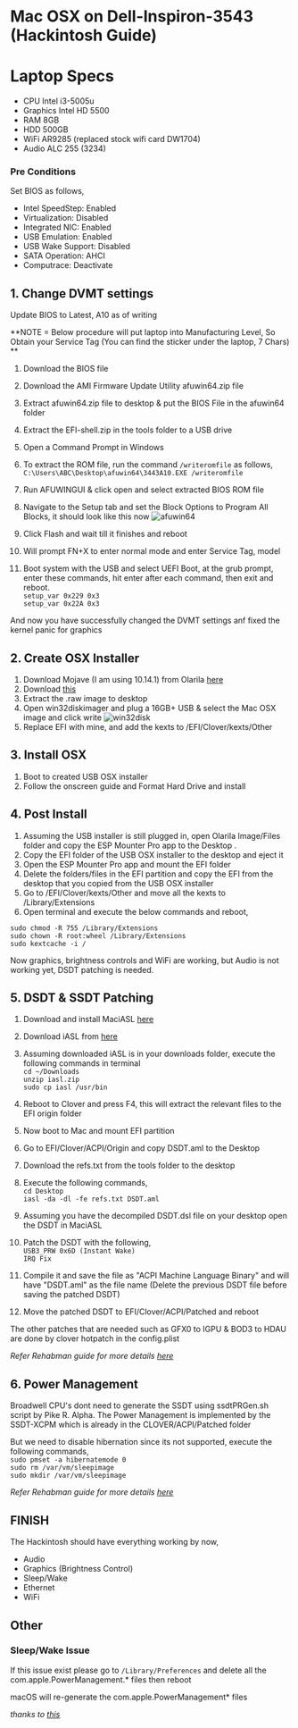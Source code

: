 # Mac OSX on Dell-Inspiron-3543 (Hackintosh Guide)

# Laptop Specs
- CPU Intel i3-5005u
- Graphics Intel HD 5500
- RAM 8GB
- HDD 500GB
- WiFi AR9285 (replaced stock wifi card DW1704)
- Audio ALC 255 (3234)

### Pre Conditions 
Set BIOS as follows,
- Intel SpeedStep: Enabled
- Virtualization: Disabled
- Integrated NIC: Enabled
- USB Emulation: Enabled
- USB Wake Support: Disabled
- SATA Operation: AHCI
- Computrace: Deactivate

## 1. Change DVMT settings
Update BIOS to Latest, A10 as of writing

**NOTE = Below procedure will put laptop into Manufacturing Level, So Obtain your Service Tag (You can find the sticker under the laptop, 7 Chars) **

1. Download the BIOS file
2. Download the AMI Firmware Update Utility afuwin64.zip file
3. Extract afuwin64.zip file to desktop & put the BIOS File in the afuwin64 folder
4. Extract the EFI-shell.zip in the tools folder to a USB drive
5. Open a Command Prompt in Windows
6. To extract the ROM file, run the command `/writeromfile` as follows,  
`C:\Users\ABC\Desktop\afuwin64\3443A10.EXE /writeromfile`

7. Run AFUWINGUI & click open and select extracted BIOS ROM file
8. Navigate to the Setup tab and set the Block Options to Program All Blocks, it should look like this now
![afuwin64](https://user-images.githubusercontent.com/22576836/52126441-6203c280-2655-11e9-847a-f20b0a97583d.png)

9. Click Flash and wait till it finishes and reboot
10. Will prompt FN+X to enter normal mode and enter Service Tag, model
11. Boot system with the USB and select UEFI Boot, at the grub prompt, enter these commands, hit enter after each command, then exit and reboot.  
`setup_var 0x229 0x3`  
`setup_var 0x22A 0x3`  

And now you have successfully changed the DVMT settings anf fixed the kernel panic for graphics

## 2. Create OSX Installer

1. Download Mojave (I am using 10.14.1) from Olarila [here](https://olarila.com/forum/viewtopic.php?f=51&t=6743 "here")
2. Download [this](https://sourceforge.net/projects/win32diskimager/ "this")
3. Extract the .raw image to desktop 
4. Open win32diskimager and plug a 16GB+ USB & select the Mac OSX image and click write
![win32disk](https://user-images.githubusercontent.com/22576836/52126435-5ca67800-2655-11e9-8c0d-66879abaadba.png)
5. Replace EFI with mine, and add the kexts to /EFI/Clover/kexts/Other

## 3. Install OSX

1. Boot to created USB OSX installer
2. Follow the onscreen guide and Format Hard Drive and install

## 4. Post Install

1. Assuming the USB installer is still plugged in, open Olarila Image/Files folder and copy the ESP Mounter Pro app to the Desktop .
2. Copy the EFI folder of the USB OSX installer to the desktop and eject it
3. Open the ESP Mounter Pro app and mount the EFI folder
4. Delete the folders/files in the EFI partition and copy the EFI from the desktop that you copied from the USB OSX installer
5. Go to /EFI/Clover/kexts/Other and move all the kexts to /Library/Extensions
6. Open terminal and execute the below commands and reboot,

`sudo chmod -R 755 /Library/Extensions`  
`sudo chown -R root:wheel /Library/Extensions`  
`sudo kextcache -i /`  

Now graphics, brightness controls and WiFi are working, but Audio is not working yet, DSDT patching is needed.

## 5. DSDT & SSDT Patching
1. Download and install MaciASL [here](https://bitbucket.org/RehabMan/os-x-maciasl-patchmatic/downloads/ "here")
2. Download iASL from [here](https://bitbucket.org/RehabMan/acpica/downloads/ "here")
3. Assuming downloaded iASL is in your downloads folder, execute the following commands in terminal  
`cd ~/Downloads`  
`unzip iasl.zip`  
`sudo cp iasl /usr/bin`  

4. Reboot to Clover and press F4, this will extract the relevant files to the EFI origin folder
5. Now boot to Mac and mount EFI partition
6. Go to EFI/Clover/ACPI/Origin and copy DSDT.aml to the Desktop
7. Download the refs.txt from the tools folder to the desktop
8. Execute the following commands,  
`cd Desktop`  
`iasl -da -dl -fe refs.txt DSDT.aml`  

9. Assuming you have the decompiled DSDT.dsl file on your desktop open the DSDT in MaciASL
10. Patch the DSDT with the following,  
`USB3_PRW 0x6D (Instant Wake)`  
`IRQ Fix`  
11. Compile it and save the file as "ACPI Machine Language Binary" and will have "DSDT.aml" as the file name (Delete the previous DSDT file before saving the patched DSDT)
12. Move the patched DSDT to EFI/Clover/ACPI/Patched and reboot

The other patches that are needed such as GFX0 to IGPU & BOD3 to HDAU are done by clover hotpatch in the config.plist

*Refer Rehabman guide for more details [here](https://www.tonymacx86.com/threads/guide-patching-laptop-dsdt-ssdts.152573/ "here")*

## 6. Power Management 
Broadwell CPU's dont need to generate the SSDT using ssdtPRGen.sh script by Pike R. Alpha.
The Power Management is implemented by the SSDT-XCPM which is already in the CLOVER/ACPI/Patched folder

But we need to disable hibernation since its not supported, execute the following commands,  
`sudo pmset -a hibernatemode 0`  
`sudo rm /var/vm/sleepimage`  
`sudo mkdir /var/vm/sleepimage`  

*Refer Rehabman guide for more details [here](https://www.tonymacx86.com/threads/guide-native-power-management-for-laptops.175801/ "here")*

## FINISH
The Hackintosh should have everything working by now,
- Audio
- Graphics (Brightness Control)
- Sleep/Wake
- Ethernet
- WiFi



##  Other
### Sleep/Wake Issue
If this issue exist please go to `/Library/Preferences` and delete all the com.apple.PowerManagement.* files then reboot

macOS will re-generate the com.apple.PowerManagement* files

*thanks to [this](https://www.tonymacx86.com/threads/solved-sleep-shutdown.260947/post-1814160 "this")*


